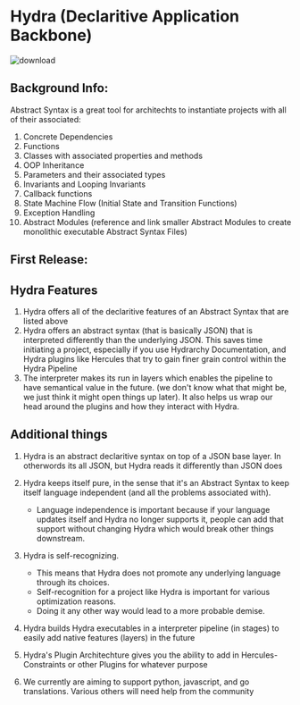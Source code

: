 # Hydra (Declaritive Application Backbone)
![download](https://user-images.githubusercontent.com/107733608/174929181-2b833d64-2109-4eb3-a67b-e257668856fa.jpg)
## Background Info:
Abstract Syntax is a great tool for architechts to instantiate projects with all of their associated: 
1. Concrete Dependencies
2. Functions
3. Classes with associated properties and methods
4. OOP Inheritance
5. Parameters and their associated types
6. Invariants and Looping Invariants
7. Callback functions
8. State Machine Flow (Initial State and Transition Functions) 
9. Exception Handling
10. Abstract Modules (reference and link smaller Abstract Modules to create monolithic executable Abstract Syntax Files)
## First Release:

## Hydra Features
1. Hydra offers all of the declaritive features of an Abstract Syntax that are listed above
2. Hydra offers an abstract syntax (that is basically JSON) that is interpreted differently than the underlying JSON. This saves time initiating a project, especially if you use Hydrarchy Documentation, and Hydra plugins like Hercules that try to gain finer grain control within the Hydra Pipeline
3. The interpreter makes its run in layers which enables the pipeline to have semantical value in the future. (we don't know what that might be, we just think it might open things up later). It also helps us wrap our head around the plugins and how they interact with Hydra.


## Additional things
1. Hydra is an abstract declaritive syntax on top of a JSON base layer. In otherwords its all JSON, but Hydra reads it differently than JSON does
2. Hydra keeps itself pure, in the sense that it's an Abstract Syntax to keep itself language independent (and all the problems associated with). 
    - Language independence is important because if your language updates itself and Hydra no longer supports it, people can add that support without changing Hydra which would break other things downstream. 
4. Hydra is self-recognizing. 
    - This means that Hydra does not promote any underlying language through its choices. 
    - Self-recognition for a project like Hydra is important for various optimization reasons. 
    - Doing it any other way would lead to a more probable demise. 

5. Hydra builds Hydra executables in a interpreter pipeline (in stages) to easily add native features (layers) in the future
7.  Hydra's Plugin Architechture gives you the ability to add in Hercules-Constraints or other Plugins for whatever purpose
8. We currently are aiming to support python, javascript, and go translations. Various others will need help from the community
